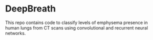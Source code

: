 # DeepBreath

This repo contains code to classify levels of emphysema presence in human lungs from CT scans using convolutional and recurrent neural networks.
